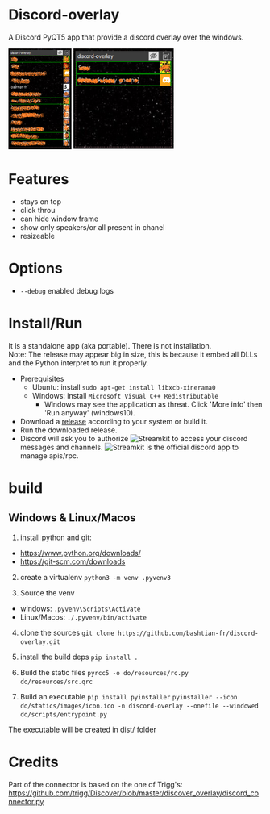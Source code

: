 # Discord-overlay

A Discord PyQT5 app that provide a discord overlay over the windows.

<img src="/docs/demo.png" alt="Demo - visible frame" height="200px" />
<img src="/docs/only_speakers.png" alt="Demo - only_speakers" height="200px" />

# Features
- stays on top
- click throu
- can hide window frame
- show only speakers/or all present in chanel
- resizeable

# Options
- `--debug` enabled debug logs

# Install/Run

It is a standalone app (aka portable). There is not installation. \
Note: The release may appear big in size, this is because it embed all DLLs and the Python interpret to run it properly.

- Prerequisites
  - Ubuntu: install `sudo apt-get install libxcb-xinerama0`
  - Windows: install `Microsoft Visual C++ Redistributable`
    - Windows may see the application as threat. Click 'More info' then 'Run anyway' (windows10).
- Download a [release](https://github.com/bashtian-fr/discord-overlay/releases/) according to your system or build it.
- Run the downloaded release.
- Discord will ask you to authorize ![Streamkit](https://discord.com/streamkit) to access your discord messages and channels. ![Streamkit](https://discord.com/streamkit) is the official discord app to manage apis/rpc.


# build

## Windows & Linux/Macos

1. install python and git:
- https://www.python.org/downloads/
- https://git-scm.com/downloads

2. create a virtualenv
`python3 -m venv .pyvenv3`

3. Source the venv
- windows:
`.pyvenv\Scripts\Activate`
- Linux/Macos:
`./.pyvenv/bin/activate`

4. clone the sources
`git clone https://github.com/bashtian-fr/discord-overlay.git`

4. install the build deps
`pip install .`

5. Build the static files
`pyrcc5 -o do/resources/rc.py do/resources/src.qrc`

6. Build an executable
`pip install pyinstaller`
`pyinstaller --icon do/statics/images/icon.ico -n discord-overlay --onefile --windowed do/scripts/entrypoint.py`

The executable will be created in dist/ folder

# Credits
Part of the connector is based on the one of Trigg's: https://github.com/trigg/Discover/blob/master/discover_overlay/discord_connector.py
